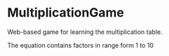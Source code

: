 # MultiplicationGame
Web-based game for learning the multiplication table.

The equation contains factors in range form 1 to 10
